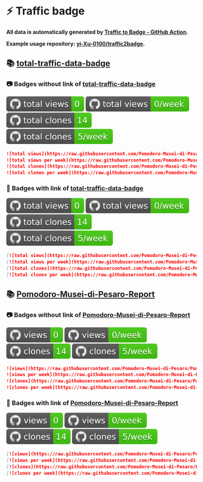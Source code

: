 # ⚡️ Traffic badge

**All data is automatically generated by [Traffic to Badge - GitHub Action](https://github.com/marketplace/actions/traffic-to-badge).**

**Example usage repository: [yi-Xu-0100/traffic2badge](https://github.com/yi-Xu-0100/traffic2badge).**

## 📚 [total-traffic-data-badge](https://github.com/Pomodoro-Musei-di-Pesaro/Pomodoro-Musei-di-Pesaro-Report/tree/traffic#readme)

### 📷 Badges without link of [total-traffic-data-badge](https://github.com/Pomodoro-Musei-di-Pesaro/Pomodoro-Musei-di-Pesaro-Report/tree/traffic#readme)

![total views](https://raw.githubusercontent.com/Pomodoro-Musei-di-Pesaro/Pomodoro-Musei-di-Pesaro-Report/traffic/total_views.svg)
![total views per week](https://raw.githubusercontent.com/Pomodoro-Musei-di-Pesaro/Pomodoro-Musei-di-Pesaro-Report/traffic/total_views_per_week.svg)
![total clones](https://raw.githubusercontent.com/Pomodoro-Musei-di-Pesaro/Pomodoro-Musei-di-Pesaro-Report/traffic/total_clones.svg)
![total clones per week](https://raw.githubusercontent.com/Pomodoro-Musei-di-Pesaro/Pomodoro-Musei-di-Pesaro-Report/traffic/total_clones_per_week.svg)

```markdown
![total views](https://raw.githubusercontent.com/Pomodoro-Musei-di-Pesaro/Pomodoro-Musei-di-Pesaro-Report/traffic/total_views.svg)
![total views per week](https://raw.githubusercontent.com/Pomodoro-Musei-di-Pesaro/Pomodoro-Musei-di-Pesaro-Report/traffic/total_views_per_week.svg)
![total clones](https://raw.githubusercontent.com/Pomodoro-Musei-di-Pesaro/Pomodoro-Musei-di-Pesaro-Report/traffic/total_clones.svg)
![total clones per week](https://raw.githubusercontent.com/Pomodoro-Musei-di-Pesaro/Pomodoro-Musei-di-Pesaro-Report/traffic/total_clones_per_week.svg)
```

### 🔗 Badges with link of [total-traffic-data-badge](https://github.com/Pomodoro-Musei-di-Pesaro/Pomodoro-Musei-di-Pesaro-Report/tree/traffic#readme)

[![total views](https://raw.githubusercontent.com/Pomodoro-Musei-di-Pesaro/Pomodoro-Musei-di-Pesaro-Report/traffic/total_views.svg)](https://github.com/Pomodoro-Musei-di-Pesaro/Pomodoro-Musei-di-Pesaro-Report/tree/traffic#-total-traffic-data-badge)
[![total views per week](https://raw.githubusercontent.com/Pomodoro-Musei-di-Pesaro/Pomodoro-Musei-di-Pesaro-Report/traffic/total_views_per_week.svg)](https://github.com/Pomodoro-Musei-di-Pesaro/Pomodoro-Musei-di-Pesaro-Report/tree/traffic#-total-traffic-data-badge)
[![total clones](https://raw.githubusercontent.com/Pomodoro-Musei-di-Pesaro/Pomodoro-Musei-di-Pesaro-Report/traffic/total_clones.svg)](https://github.com/Pomodoro-Musei-di-Pesaro/Pomodoro-Musei-di-Pesaro-Report/tree/traffic#-total-traffic-data-badge)
[![total clones per week](https://raw.githubusercontent.com/Pomodoro-Musei-di-Pesaro/Pomodoro-Musei-di-Pesaro-Report/traffic/total_clones_per_week.svg)](https://github.com/Pomodoro-Musei-di-Pesaro/Pomodoro-Musei-di-Pesaro-Report/tree/traffic#-total-traffic-data-badge)

```markdown
[![total views](https://raw.githubusercontent.com/Pomodoro-Musei-di-Pesaro/Pomodoro-Musei-di-Pesaro-Report/traffic/total_views.svg)](https://github.com/Pomodoro-Musei-di-Pesaro/Pomodoro-Musei-di-Pesaro-Report/tree/traffic#-total-traffic-data-badge)
[![total views per week](https://raw.githubusercontent.com/Pomodoro-Musei-di-Pesaro/Pomodoro-Musei-di-Pesaro-Report/traffic/total_views_per_week.svg)](https://github.com/Pomodoro-Musei-di-Pesaro/Pomodoro-Musei-di-Pesaro-Report/tree/traffic#-total-traffic-data-badge)
[![total clones](https://raw.githubusercontent.com/Pomodoro-Musei-di-Pesaro/Pomodoro-Musei-di-Pesaro-Report/traffic/total_clones.svg)](https://github.com/Pomodoro-Musei-di-Pesaro/Pomodoro-Musei-di-Pesaro-Report/tree/traffic#-total-traffic-data-badge)
[![total clones per week](https://raw.githubusercontent.com/Pomodoro-Musei-di-Pesaro/Pomodoro-Musei-di-Pesaro-Report/traffic/total_clones_per_week.svg)](https://github.com/Pomodoro-Musei-di-Pesaro/Pomodoro-Musei-di-Pesaro-Report/tree/traffic#-total-traffic-data-badge)
```

## 📚 [Pomodoro-Musei-di-Pesaro-Report](https://github.com/Pomodoro-Musei-di-Pesaro/Pomodoro-Musei-di-Pesaro-Report/tree/traffic/traffic-Pomodoro-Musei-di-Pesaro-Report)

### 📷 Badges without link of [Pomodoro-Musei-di-Pesaro-Report](https://github.com/Pomodoro-Musei-di-Pesaro/Pomodoro-Musei-di-Pesaro-Report/tree/traffic/traffic-Pomodoro-Musei-di-Pesaro-Report)

![views](https://raw.githubusercontent.com/Pomodoro-Musei-di-Pesaro/Pomodoro-Musei-di-Pesaro-Report/traffic/traffic-Pomodoro-Musei-di-Pesaro-Report/views.svg)
![views per week](https://raw.githubusercontent.com/Pomodoro-Musei-di-Pesaro/Pomodoro-Musei-di-Pesaro-Report/traffic/traffic-Pomodoro-Musei-di-Pesaro-Report/views_per_week.svg)
![clones](https://raw.githubusercontent.com/Pomodoro-Musei-di-Pesaro/Pomodoro-Musei-di-Pesaro-Report/traffic/traffic-Pomodoro-Musei-di-Pesaro-Report/clones.svg)
![clones per week](https://raw.githubusercontent.com/Pomodoro-Musei-di-Pesaro/Pomodoro-Musei-di-Pesaro-Report/traffic/traffic-Pomodoro-Musei-di-Pesaro-Report/clones_per_week.svg)

```markdown
![views](https://raw.githubusercontent.com/Pomodoro-Musei-di-Pesaro/Pomodoro-Musei-di-Pesaro-Report/traffic/traffic-Pomodoro-Musei-di-Pesaro-Report/views.svg)
![views per week](https://raw.githubusercontent.com/Pomodoro-Musei-di-Pesaro/Pomodoro-Musei-di-Pesaro-Report/traffic/traffic-Pomodoro-Musei-di-Pesaro-Report/views_per_week.svg)
![clones](https://raw.githubusercontent.com/Pomodoro-Musei-di-Pesaro/Pomodoro-Musei-di-Pesaro-Report/traffic/traffic-Pomodoro-Musei-di-Pesaro-Report/clones.svg)
![clones per week](https://raw.githubusercontent.com/Pomodoro-Musei-di-Pesaro/Pomodoro-Musei-di-Pesaro-Report/traffic/traffic-Pomodoro-Musei-di-Pesaro-Report/clones_per_week.svg)
```

### 🔗 Badges with link of [Pomodoro-Musei-di-Pesaro-Report](https://github.com/Pomodoro-Musei-di-Pesaro/Pomodoro-Musei-di-Pesaro-Report/tree/traffic/traffic-Pomodoro-Musei-di-Pesaro-Report)

[![views](https://raw.githubusercontent.com/Pomodoro-Musei-di-Pesaro/Pomodoro-Musei-di-Pesaro-Report/traffic/traffic-Pomodoro-Musei-di-Pesaro-Report/views.svg)](https://github.com/Pomodoro-Musei-di-Pesaro/Pomodoro-Musei-di-Pesaro-Report/tree/traffic#-Pomodoro-Musei-di-Pesaro-Report)
[![views per week](https://raw.githubusercontent.com/Pomodoro-Musei-di-Pesaro/Pomodoro-Musei-di-Pesaro-Report/traffic/traffic-Pomodoro-Musei-di-Pesaro-Report/views_per_week.svg)](https://github.com/Pomodoro-Musei-di-Pesaro/Pomodoro-Musei-di-Pesaro-Report/tree/traffic#-Pomodoro-Musei-di-Pesaro-Report)
[![clones](https://raw.githubusercontent.com/Pomodoro-Musei-di-Pesaro/Pomodoro-Musei-di-Pesaro-Report/traffic/traffic-Pomodoro-Musei-di-Pesaro-Report/clones.svg)](https://github.com/Pomodoro-Musei-di-Pesaro/Pomodoro-Musei-di-Pesaro-Report/tree/traffic#-Pomodoro-Musei-di-Pesaro-Report)
[![clones per week](https://raw.githubusercontent.com/Pomodoro-Musei-di-Pesaro/Pomodoro-Musei-di-Pesaro-Report/traffic/traffic-Pomodoro-Musei-di-Pesaro-Report/clones_per_week.svg)](https://github.com/Pomodoro-Musei-di-Pesaro/Pomodoro-Musei-di-Pesaro-Report/tree/traffic#-Pomodoro-Musei-di-Pesaro-Report)

```markdown
[![views](https://raw.githubusercontent.com/Pomodoro-Musei-di-Pesaro/Pomodoro-Musei-di-Pesaro-Report/traffic/traffic-Pomodoro-Musei-di-Pesaro-Report/views.svg)](https://github.com/Pomodoro-Musei-di-Pesaro/Pomodoro-Musei-di-Pesaro-Report/tree/traffic#-Pomodoro-Musei-di-Pesaro-Report)
[![views per week](https://raw.githubusercontent.com/Pomodoro-Musei-di-Pesaro/Pomodoro-Musei-di-Pesaro-Report/traffic/traffic-Pomodoro-Musei-di-Pesaro-Report/views_per_week.svg)](https://github.com/Pomodoro-Musei-di-Pesaro/Pomodoro-Musei-di-Pesaro-Report/tree/traffic#-Pomodoro-Musei-di-Pesaro-Report)
[![clones](https://raw.githubusercontent.com/Pomodoro-Musei-di-Pesaro/Pomodoro-Musei-di-Pesaro-Report/traffic/traffic-Pomodoro-Musei-di-Pesaro-Report/clones.svg)](https://github.com/Pomodoro-Musei-di-Pesaro/Pomodoro-Musei-di-Pesaro-Report/tree/traffic#-Pomodoro-Musei-di-Pesaro-Report)
[![clones per week](https://raw.githubusercontent.com/Pomodoro-Musei-di-Pesaro/Pomodoro-Musei-di-Pesaro-Report/traffic/traffic-Pomodoro-Musei-di-Pesaro-Report/clones_per_week.svg)](https://github.com/Pomodoro-Musei-di-Pesaro/Pomodoro-Musei-di-Pesaro-Report/tree/traffic#-Pomodoro-Musei-di-Pesaro-Report)
```
